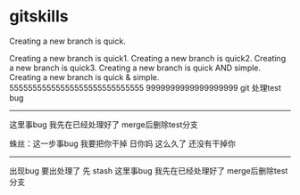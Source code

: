 # gitskills

Creating a new branch is quick.

Creating a new branch is quick1.
Creating a new branch is quick2.
Creating a new branch is quick3.
Creating a new branch is quick AND simple.
Creating a new branch is quick & simple.
55555555555555555555555555555
9999999999999999999
git 处理test  bug

***************************************************
这里事bug 我先在已经处理好了  merge后删除test分支

蛛丝：这一步事bug  我要把你干掉 日你妈 这么久了 还没有干掉你
*************************************************

出现bug 要出处理了 先 stash
这里事bug 我先在已经处理好了  merge后删除test分支

